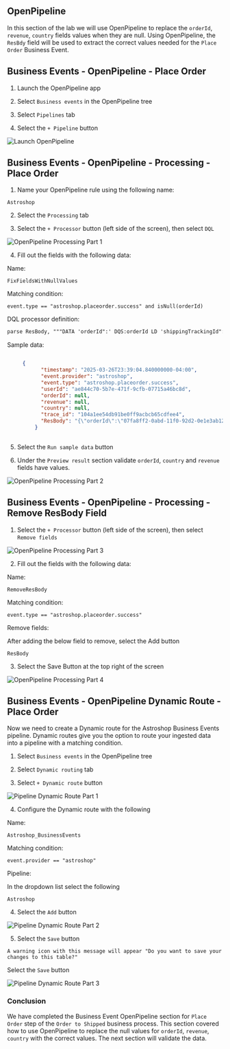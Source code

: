 ## OpenPipeline

In this section of the lab we will use OpenPipeline to replace the  `orderId`, `revenue`, `country` fields values when they are null. Using OpenPipeline, the `ResBdy` field will be used to extract the correct values needed for the `Place Order` Business Event.

## Business Events - OpenPipeline - Place Order

1. Launch the OpenPipeline app

2. Select `Business events` in the OpenPipeline tree

3. Select `Pipelines` tab

4. Select the `+ Pipeline` button

![Launch OpenPipeline](../../../assets/images/02_bizevents_oneagent_placeorder_success_open_pipeline_1.png)

## Business Events - OpenPipeline - Processing - Place Order

1. Name your OpenPipeline rule using the following name: 

```text
Astroshop
```

2. Select the `Processing` tab

3. Select the `+ Processor` button (left side of the screen), then select `DQL`

![OpenPipeline Processing Part 1](../../../assets/images/02_bizevents_oneagent_placeorder_success_open_pipeline_2.png)

4. Fill out the fields with the following data:

Name: 

```text
FixFieldsWithNullValues
```

Matching condition: 

```text
event.type == "astroshop.placeorder.success" and isNull(orderId)
```

DQL processor definition: 

```txt
parse ResBody, """DATA 'orderId":' DQS:orderId LD 'shippingTrackingId":' DQS:shippingTrackingId LD 'units":' DOUBLE:revenue LD  LD 'country":' DQS:country"""
```

Sample data:

```json

     {
           "timestamp": "2025-03-26T23:39:04.840000000-04:00",
           "event.provider": "astroshop",
           "event.type": "astroshop.placeorder.success",
           "userId": "ae844c70-5b7e-471f-9cfb-07715a46bc8d",
           "orderId": null,
           "revenue": null,
           "country": null,
           "trace_id": "104a1ee54db91be0ff9acbcb65cdfee4",
           "ResBody": "{\"orderId\":\"07fa8ff2-0abd-11f0-92d2-0e1e3ab12988\",\"shippingTrackingId\":\"6fd4c157-ca6b-465e-bc39-a5096d6ee08c\",\"shippingCost\":{\"currencyCode\":\"USD\",\"units\":84,\"nanos\":400000000},\"shippingAddress\":{\"streetAddress\":\"1 Hacker Way\",\"city\":\"Menlo Park\",\"state\":\"CA\",\"country\":\"United States\",\"zipCode\":\"94025\"},\"items\":[{\"cost\":{\"currencyCode\":\"USD\",\"units\":209,\"nanos\":949999999},\"item\":{\"productId\":\"2ZYFJ3GM2N\",\"quantity\":2,\"product\":{\"id\":\"2ZYFJ3GM2N\",\"name\":\"Roof Binoculars\",\"description\":\"This versatile, all-around binocular is a great choice for the trail, the stadium, the arena, or just about anywhere you want a close-up view of the action without sacrificing brightness or detail. It\u0019s an especially great companion for nature observation and bird watching, with ED glass that helps you spot the subtlest field markings and a close focus of just 6.5 feet.\",\"picture\":\"RoofBinoculars.jpg\",\"priceUsd\":{\"currencyCode\":\"USD\",\"units\":209,\"nanos\":950000000},\"categories\":[\"binoculars\"]}}}]}"
         }
     
```

5. Select the `Run sample data` button

6. Under the `Preview result` section validate `orderId`, `country` and `revenue` fields have values.

![OpenPipeline Processing Part 2](../../../assets/images/02_bizevents_oneagent_placeorder_success_open_pipeline_3.png)

## Business Events - OpenPipeline - Processing - Remove ResBody Field

1. Select the `+ Processor` button (left side of the screen), then select `Remove fields`

![OpenPipeline Processing Part 3](../../../assets/images/02_bizevents_oneagent_placeorder_success_open_pipeline_4.png)

2. Fill out the fields with the following data:

Name: 

```text
RemoveResBody
```

Matching condition: 

```text
event.type == "astroshop.placeorder.success"
```

Remove fields:

After adding the below field to remove, select the Add button

```text
ResBody
```

3. Select the Save Button at the top right of the screen

![OpenPipeline Processing Part 4](../../../assets/images/02_bizevents_oneagent_placeorder_success_open_pipeline_5.png)

## Business Events - OpenPipeline Dynamic Route - Place Order

Now we need to create a Dynamic route for the Astroshop Business Events pipeline. Dynamic routes give you the option to route your ingested data into a pipeline with a matching condition.

1. Select `Business events` in the OpenPipeline tree 

2. Select `Dynamic routing` tab

3. Select `+ Dynamic route` button

![Pipeline Dynamic Route Part 1](../../../assets/images/05_bizevents_metric_placeorder_openpipline_rule_3.png)

4. Configure the Dynamic route with the following

Name:

```text
Astroshop_BusinessEvents
```

Matching condition:

```text
event.provider == "astroshop"
```

Pipeline:

In the dropdown list select the following

```text
Astroshop
```

4. Select the `Add` button

![Pipeline Dynamic Route Part 2](../../../assets/images/05_bizevents_metric_placeorder_openpipline_rule_4.png)

5.  Select the `Save` button

```text
A warning icon with this message will appear "Do you want to save your changes to this table?" 
```
Select the `Save` button

![Pipeline Dynamic Route Part 3](../../../assets/images/05_bizevents_metric_placeorder_openpipline_rule_5.png)

### Conclusion

We have completed the Business Event OpenPipeline section for `Place Order` step of the `Order to Shipped` business process.  This section covered how to use OpenPipeline to replace the null values  for `orderId`, `revenue`, `country` with the correct values.  The next section will validate the data.